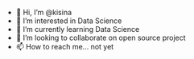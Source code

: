- 👋 Hi, I’m @kisina
- 👀 I’m interested in Data Science
- 🌱 I’m currently learning Data Science
- 💞️ I’m looking to collaborate on open source project
- 📫 How to reach me... not yet

<!---
kisina/kisina is a ✨ special ✨ repository because its `README.md` (this file) appears on your GitHub profile.
You can click the Preview link to take a look at your changes.
--->

